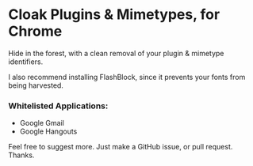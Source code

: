 Cloak Plugins & Mimetypes, for Chrome
========================

Hide in the forest, with a clean removal of your plugin & mimetype identifiers.

I also recommend installing FlashBlock, since it prevents your fonts from being harvested.

### Whitelisted Applications:
- Google Gmail
- Google Hangouts

Feel free to suggest more. Just make a GitHub issue, or pull request. Thanks.
